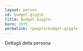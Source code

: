 ```yaml
---
layout: person
id: budget.giggle
title: Budget Giggle
born: 1975
permalink: /people/budget.giggle
---
```


Dettagli della persona 